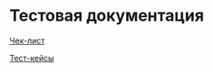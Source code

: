 # Тестовая документация
[Чек-лист](https://docs.google.com/spreadsheets/d/1g_aWjd-ikdDJmyzsuvHONihdAf3bWKsN0Di4unSBWQY/edit?usp=sharing)

[Тест-кейсы](https://app.qase.io/project/G8?suite=83&tab=properties&previewMode=side&view=2)
